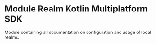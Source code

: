 # Module Realm Kotlin Multiplatform SDK

Module containing all documentation on configuration and usage of local realms.

